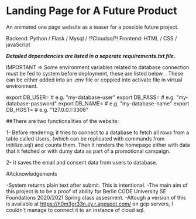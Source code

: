 # Landing Page for A Future Product
An animated one page website as a teaser for a possible future project. 

Backend: Python / Flask / Mysql / !?Cloudsql?!
Frontend: HTML / CSS / javaScript

___Detailed dependencies are listed in a seperate requirements.txt file.___

IMPORTANT => Some environment variables related to database connection must be fed to system before deployment, these are listed below. . These can be either added into an .env file or coppied into activate file in virtual environment.

export DB_USER=           # e.g. "my-database-user"
export DB_PASS=           # e.g. "my-database-password"
export DB_NAME=          # e.g. "my-database-name"
export DB_HOST=         # e.g. "127.0.0.1:3306"

##There are two functionalities of the website:

1- Before rendering; it tries to connect to a database to fetch all rows from a table called Users, (which can be replicated with commands from initilize.sql) and counts them. Then it renders the homepage either with data that it fetched or with dumy data as part of a promotional campaign.

2- It saves the email and consent data from users to database.

#Acknowledgements

-System returns plain text after submit. This is intentional.
-The main aim of this project is to be a proof of ability for Berlin CODE University SE Foundations 2020/2021 Spring class assesment.
-Altough a version of this is available at https://h0m3gr33n.ey.r.appspot.com/ on gcp servers, I couldn't manage to connect it to an instance of cloud sql.